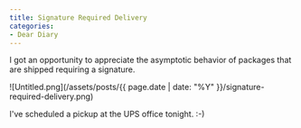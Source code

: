 ```yaml
---
title: Signature Required Delivery
categories:
- Dear Diary
---
```


I got an opportunity to appreciate the asymptotic behavior of packages that are shipped requiring a signature.

![Untitled.png](/assets/posts/{{ page.date | date: "%Y" }}/signature-required-delivery.png)

I've scheduled a pickup at the UPS office tonight. :-)
